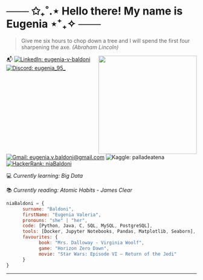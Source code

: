 # ─── ✩₊˚.⋆ Hello there! My name is Eugenia ⋆⁺₊✧ ───
> Give me six hours to chop down a tree and I will spend the first four sharpening the axe.
> _(Abraham Lincoln)_

<img align='right' src="/assets/tulipsCircle.png" width="260">

📬 
[![LinkedIn: eugenia-v-baldoni](https://img.shields.io/badge/LinkedIn-0A66C2?logo=linkedin&logoColor=fff&style=flat)](https://www.linkedin.com/in/eugenia-v-baldoni/)
[![Discord: eugenia_95_](https://img.shields.io/badge/Discord-5865F2?logo=discord&logoColor=fff&style=flat)](https://discordapp.com/users/eugenia_95_)
[![Gmail: eugenia.v.baldoni@gmail.com](https://img.shields.io/badge/Gmail-EA4335?logo=gmail&logoColor=fff&style=flat)](mailto:eugenia.v.baldoni@gmail.com)
![Kaggle: palladeatena](https://img.shields.io/badge/Kaggle-20BEFF?logo=kaggle&logoColor=fff&style=flat)
[![HackerRank: niaBaldoni](https://img.shields.io/badge/HackerRank-00EA64?logo=hackerrank&logoColor=000&style=flat)](https://www.hackerrank.com/profile/niaBaldoni)


💻 _Currently learning: Big Data_

📚 _Currently reading: Atomic Habits - James Clear_

```javascript
niaBaldoni = {
      surname: "Baldoni",
      firstName: "Eugenia Valeria",
      pronouns: "she" | "her",
      code: [Python, Java, C, SQL, MySQL, PostgreSQL],
      tools: [Docker, Jupyter Notebooks, Pandas, Matplotlib, Seaborn],
      favourites: {
            book: "Mrs. Dalloway - Virginia Woolf",
            game: "Horizon Zero Dawn",
            movie: "Star Wars: Episode VI – Return of the Jedi" 
      }
}
```

---
